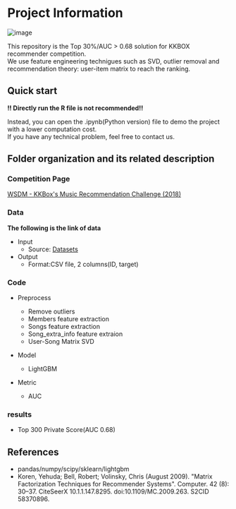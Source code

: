 # Project Information

![image](https://github.com/Ryotess/KKBOX_Music_Recommendation_System/assets/107910175/8e97f804-9e55-4b6b-b20b-d218b169610a)

This repository is the Top 30%/AUC > 0.68 solution for KKBOX recommender competition.  
We use feature engineering technigues such as SVD, outlier removal and recommendation theory: user-item matrix to reach the ranking.  
 
## Quick start

**!! Directly run the R file is not recommended!!**  

Instead, you can open the .ipynb(Python version) file to demo the project with a lower computation cost.  
If you have any technical problem, feel free to contact us.

## Folder organization and its related description
### Competition Page
[WSDM - KKBox's Music Recommendation Challenge (2018) ](https://www.kaggle.com/competitions/kkbox-music-recommendation-challenge) 

### Data
**The following is the link of data**  
* Input
  * Source: [Datasets](https://www.kaggle.com/competitions/kkbox-music-recommendation-challenge/data)
* Output
  * Format:CSV file, 2 columns(ID, target)

### Code
* Preprocess
  * Remove outliers
  * Members feature extraction
  * Songs feature extraction
  * Song_extra_info feature extraion
  * User-Song Matrix SVD

* Model
  * LightGBM

* Metric
  * AUC

### results
* Top 300 Private Score(AUC 0.68)

## References
* pandas/numpy/scipy/sklearn/lightgbm
* Koren, Yehuda; Bell, Robert; Volinsky, Chris (August 2009). "Matrix Factorization Techniques for Recommender Systems". Computer. 42 (8): 30–37. CiteSeerX 10.1.1.147.8295. doi:10.1109/MC.2009.263. S2CID 58370896.
